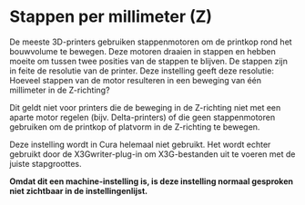Stappen per millimeter (Z)
====
De meeste 3D-printers gebruiken stappenmotoren om de printkop rond het bouwvolume te bewegen. Deze motoren draaien in stappen en hebben moeite om tussen twee posities van de stappen te blijven. De stappen zijn in feite de resolutie van de printer. Deze instelling geeft deze resolutie: Hoeveel stappen van de motor resulteren in een beweging van één millimeter in de Z-richting?

Dit geldt niet voor printers die de beweging in de Z-richting niet met een aparte motor regelen (bijv. Delta-printers) of die geen stappenmotoren gebruiken om de printkop of platvorm in de Z-richting te bewegen.

Deze instelling wordt in Cura helemaal niet gebruikt. Het wordt echter gebruikt door de X3Gwriter-plug-in om X3G-bestanden uit te voeren met de juiste stapgroottes.

**Omdat dit een machine-instelling is, is deze instelling normaal gesproken niet zichtbaar in de instellingenlijst.**